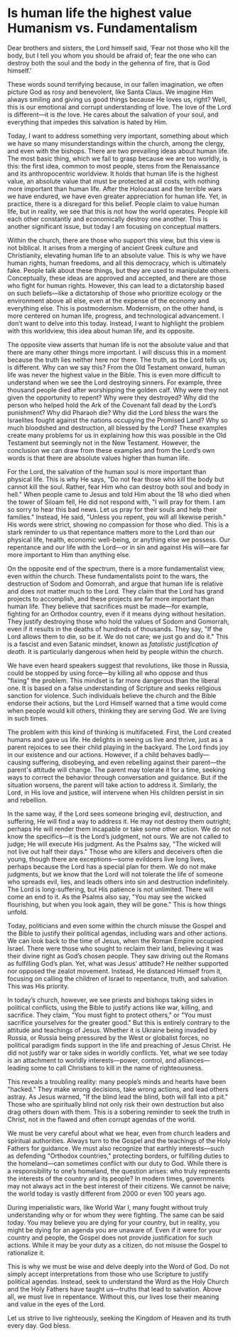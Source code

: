 # Is human life the highest value Humanism vs. Fundamentalism

Dear brothers and sisters, the Lord himself said, 'Fear not those who kill the body, but I tell you whom you should be afraid of; fear the one who can destroy both the soul and the body in the gehenna of fire, that is God himself.'

These words sound terrifying because, in our fallen imagination, we often picture God as rosy and benevolent, like Santa Claus. We imagine Him always smiling and giving us good things because He loves us, right? Well, this is our emotional and corrupt understanding of love. The love of the Lord is different—it is *the* love. He cares about the salvation of your soul, and everything that impedes this salvation is hated by Him.

Today, I want to address something very important, something about which we have so many misunderstandings within the church, among the clergy, and even with the bishops. There are two prevailing ideas about human life. The most basic thing, which we fail to grasp because we are too worldly, is this: the first idea, common to most people, stems from the Renaissance and its anthropocentric worldview. It holds that human life is the highest value, an absolute value that must be protected at all costs, with nothing more important than human life. After the Holocaust and the terrible wars we have endured, we have even greater appreciation for human life. Yet, in practice, there is a disregard for this belief. People claim to value human life, but in reality, we see that this is not how the world operates. People kill each other constantly and economically destroy one another. This is another significant issue, but today I am focusing on conceptual matters.

Within the church, there are those who support this view, but this view is not biblical. It arises from a merging of ancient Greek culture and Christianity, elevating human life to an absolute value. This is why we have human rights, human freedoms, and all this democracy, which is ultimately fake. People talk about these things, but they are used to manipulate others. Conceptually, these ideas are approved and accepted, and there are those who fight for human rights. However, this can lead to a dictatorship based on such beliefs—like a dictatorship of those who prioritize ecology or the environment above all else, even at the expense of the economy and everything else. This is postmodernism. Modernism, on the other hand, is more centered on human life, progress, and technological advancement. I don’t want to delve into this today. Instead, I want to highlight the problem with this worldview, this idea about human life, and its opposite.

The opposite view asserts that human life is not the absolute value and that there are many other things more important. I will discuss this in a moment because the truth lies neither here nor there. The truth, as the Lord tells us, is different. Why can we say this? From the Old Testament onward, human life was never the highest value in the Bible. This is even more difficult to understand when we see the Lord destroying sinners. For example, three thousand people died after worshipping the golden calf. Why were they not given the opportunity to repent? Why were they destroyed? Why did the person who helped hold the Ark of the Covenant fall dead by the Lord’s punishment? Why did Pharaoh die? Why did the Lord bless the wars the Israelites fought against the nations occupying the Promised Land? Why so much bloodshed and destruction, all blessed by the Lord? These examples create many problems for us in explaining how this was possible in the Old Testament but seemingly not in the New Testament. However, the conclusion we can draw from these examples and from the Lord’s own words is that there are absolute values higher than human life.

For the Lord, the salvation of the human soul is more important than physical life. This is why He says, "Do not fear those who kill the body but cannot kill the soul. Rather, fear Him who can destroy both soul and body in hell." When people came to Jesus and told Him about the 18 who died when the tower of Siloam fell, He did not respond with, "I will pray for them. I am so sorry to hear this bad news. Let us pray for their souls and help their families." Instead, He said, "Unless you repent, you will all likewise perish." His words were strict, showing no compassion for those who died. This is a stark reminder to us that repentance matters more to the Lord than our physical life, health, economic well-being, or anything else we possess. Our repentance and our life with the Lord—or in sin and against His will—are far more important to Him than anything else.

On the opposite end of the spectrum, there is a more fundamentalist view, even within the church. These fundamentalists point to the wars, the destruction of Sodom and Gomorrah, and argue that human life is relative and does not matter much to the Lord. They claim that the Lord has grand projects to accomplish, and these projects are far more important than human life. They believe that sacrifices must be made—for example, fighting for an Orthodox country, even if it means dying without hesitation. They justify destroying those who hold the values of Sodom and Gomorrah, even if it results in the deaths of hundreds of thousands. They say, "If the Lord allows them to die, so be it. We do not care; we just go and do it." This is a fascist and even Satanic mindset, known as *fatalistic justification of death*. It is particularly dangerous when held by people within the church.

We have even heard speakers suggest that revolutions, like those in Russia, could be stopped by using force—by killing all who oppose and thus "fixing" the problem. This mindset is far more dangerous than the liberal one. It is based on a false understanding of Scripture and seeks religious sanction for violence. Such individuals believe the church and the Bible endorse their actions, but the Lord Himself warned that a time would come when people would kill others, thinking they are serving God. We are living in such times.

The problem with this kind of thinking is multifaceted. First, the Lord created humans and gave us life. He delights in seeing us live and thrive, just as a parent rejoices to see their child playing in the backyard. The Lord finds joy in our existence and our actions. However, if a child behaves badly—causing suffering, disobeying, and even rebelling against their parent—the parent's attitude will change. The parent may tolerate it for a time, seeking ways to correct the behavior through conversation and guidance. But if the situation worsens, the parent will take action to address it. Similarly, the Lord, in His love and justice, will intervene when His children persist in sin and rebellion.

In the same way, if the Lord sees someone bringing evil, destruction, and suffering, He will find a way to address it. He may not destroy them outright; perhaps He will render them incapable or take some other action. We do not know the specifics—it is the Lord’s judgment, not ours. We are not called to judge; He will execute His judgment. As the Psalms say, "The wicked will not live out half their days." Those who are killers and deceivers often die young, though there are exceptions—some evildoers live long lives, perhaps because the Lord has a special plan for them. We do not make judgments, but we know that the Lord will not tolerate the life of someone who spreads evil, lies, and leads others into sin and destruction indefinitely. The Lord is long-suffering, but His patience is not unlimited. There will come an end to it. As the Psalms also say, "You may see the wicked flourishing, but when you look again, they will be gone." This is how things unfold.

Today, politicians and even some within the church misuse the Gospel and the Bible to justify their political agendas, including wars and other actions. We can look back to the time of Jesus, when the Roman Empire occupied Israel. There were those who sought to reclaim their land, believing it was their divine right as God’s chosen people. They saw driving out the Romans as fulfilling God’s plan. Yet, what was Jesus’ attitude? He neither supported nor opposed the zealot movement. Instead, He distanced Himself from it, focusing on calling the children of Israel to repentance, truth, and salvation. This was His priority.

In today’s church, however, we see priests and bishops taking sides in political conflicts, using the Bible to justify actions like war, killing, and sacrifice. They claim, "You must fight to protect others," or "You must sacrifice yourselves for the greater good." But this is entirely contrary to the attitude and teachings of Jesus. Whether it is Ukraine being invaded by Russia, or Russia being pressured by the West or globalist forces, no political paradigm finds support in the life and preaching of Jesus Christ. He did not justify war or take sides in worldly conflicts. Yet, what we see today is an attachment to worldly interests—power, control, and alliances—leading some to call Christians to kill in the name of righteousness.

This reveals a troubling reality: many people’s minds and hearts have been "hacked." They make wrong decisions, take wrong actions, and lead others astray. As Jesus warned, "If the blind lead the blind, both will fall into a pit." Those who are spiritually blind not only risk their own destruction but also drag others down with them. This is a sobering reminder to seek the truth in Christ, not in the flawed and often corrupt agendas of the world.

We must be very careful about what we hear, even from church leaders and spiritual authorities. Always turn to the Gospel and the teachings of the Holy Fathers for guidance. We must also recognize that earthly interests—such as defending "Orthodox countries," protecting borders, or fulfilling duties to the homeland—can sometimes conflict with our duty to God. While there is a responsibility to one’s homeland, the question arises: who truly represents the interests of the country and its people? In modern times, governments may not always act in the best interest of their citizens. We cannot be naive; the world today is vastly different from 2000 or even 100 years ago. 

During imperialistic wars, like World War I, many fought without truly understanding why or for whom they were fighting. The same can be said today. You may believe you are dying for your country, but in reality, you might be dying for an agenda you are unaware of. Even if it were for your country and people, the Gospel does not provide justification for such actions. While it may be your duty as a citizen, do not misuse the Gospel to rationalize it.

This is why we must be wise and delve deeply into the Word of God. Do not simply accept interpretations from those who use Scripture to justify political agendas. Instead, seek to understand the Word as the Holy Church and the Holy Fathers have taught us—truths that lead to salvation. Above all, we must live in repentance. Without this, our lives lose their meaning and value in the eyes of the Lord.

Let us strive to live righteously, seeking the Kingdom of Heaven and its truth every day. God bless.


